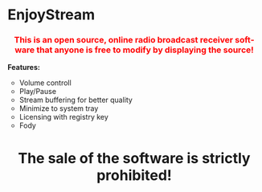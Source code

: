 # EnjoyStream
<html>
  <body>
<h3 id="tw-target-text" class="tw-data-text tw-text-large XcVN5d tw-ta" dir="ltr" style="text-align: center;" data-placeholder="Ford&iacute;t&aacute;s"><span lang="en" style="color: #ff0000;">This is an open source, online radio broadcast receiver software that anyone is free to modify by displaying the source!</span></h3>
<p><strong>Features:</strong></p>
<ul style="list-style-type: circle;">
<li>Volume controll</li>
<li>Play/Pause&nbsp;</li>
<li>Stream buffering for better quality</li>
<li>Minimize to system tray</li>
<li>Licensing with registry key</li>
<li>Fody</li>
</ul>
    <h1 style="text-align: center;">The sale of the software is strictly prohibited!</h1>
    </body>
</html>
